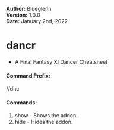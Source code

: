 **Author:**  Blueglenn<br>
**Version:**  1.0.0<br>
**Date:** January 2nd, 2022<br>

# dancr #

* A Final Fantasy XI Dancer Cheatsheet

#### Command Prefix: ####
//dnc

#### Commands: ####
1. show - Shows the addon.
2. hide - Hides the addon.